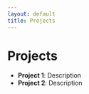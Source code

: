 ```yaml
---
layout: default
title: Projects
---
```


# Projects

- **Project 1**: Description
- **Project 2**: Description